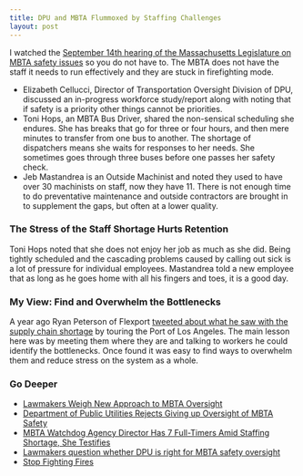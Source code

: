 ```yaml
---
title: DPU and MBTA Flummoxed by Staffing Challenges
layout: post
---
```

I watched the [September 14th hearing of the Massachusetts Legislature on MBTA safety issues](https://malegislature.gov/Events/Hearings/Detail/4356) so you do not have to. The MBTA does not have the staff it needs to run effectively and they are stuck in firefighting mode. 

* Elizabeth Cellucci, Director of Transportation Oversight Division of DPU, discussed an in-progress workforce study/report along with noting that if safety is a priority other things cannot be priorities.
* Toni Hops, an MBTA Bus Driver, shared the non-sensical scheduling she endures. She has breaks that go for three or four hours, and then mere minutes to transfer from one bus to another. The shortage of dispatchers means she waits for responses to her needs. She sometimes goes through three buses before one passes her safety check.
* Jeb Mastandrea is an Outside Machinist and noted they used to have over 30 machinists on staff, now they have 11. There is not enough time to do preventative maintenance and outside contractors are brought in to supplement the gaps, but often at a lower quality.

### The Stress of the Staff Shortage Hurts Retention
Toni Hops noted that she does not enjoy her job as much as she did. Being tightly scheduled and the cascading problems caused by calling out sick is a lot of pressure for individual employees. Mastandrea told a new employee that as long as he goes home with all his fingers and toes, it is a good day.

### My View: Find and Overwhelm the Bottlenecks
A year ago Ryan Peterson of Flexport [tweeted about what he saw with the supply chain shortage](https://twitter.com/typesfast/status/1451543776992845834?s=20&t=LoYuPgm3jJ63hwF8UqDOmQ) by touring the Port of Los Angeles. The main lesson here was by meeting them where they are and talking to workers he could identify the bottlenecks. Once found it was easy to find ways to overwhelm them and reduce stress on the system as a whole.

### Go Deeper
* [Lawmakers Weigh New Approach to MBTA Oversight](https://bankerandtradesman.com/lawmakers-weigh-new-approach-to-mbta-safety-oversight/)
* [Department of Public Utilities Rejects Giving up Oversight of MBTA Safety](https://www.wgbh.org/news/local-news/2022/10/06/dept-of-public-utilities-rejects-giving-up-oversight-of-mbta-safety)
* [MBTA Watchdog Agency Director Has 7 Full-Timers Amid Staffing Shortage, She Testifies](https://www.nbcboston.com/news/local/mbta-watchdog-agency-director-has-7-full-timers-amid-staffing-shortage-she-testifies/2855303/)
* [Lawmakers question whether DPU is right for MBTA safety oversight](https://commonwealthmagazine.org/transportation/lawmakers-question-whether-dpu-is-right-for-mbta-safety-oversight/)
* [Stop Fighting Fires](https://hbr.org/2000/07/stop-fighting-fires)
